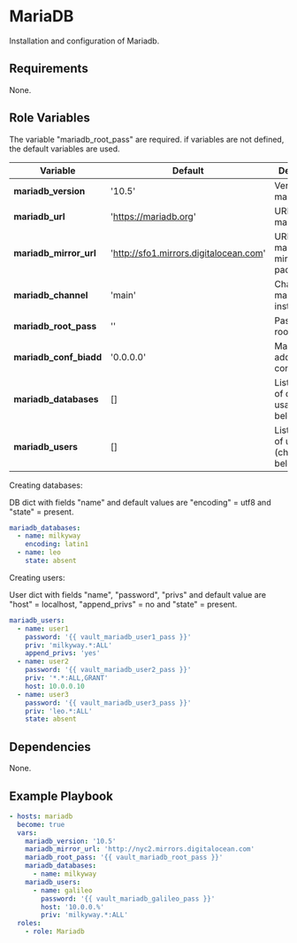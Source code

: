 MariaDB
=========

Installation and configuration of Mariadb.

Requirements
------------

None.

Role Variables
--------------

The variable "mariadb_root_pass" are required. if variables are not defined, the default variables are used.

| Variable               | Default                                  | Description                                           |
| -----------------------| -----------------------------------------| ------------------------------------------------------|
| **mariadb_version**    | '10.5'                                   | Version of mariadb.                                   |
| **mariadb_url**        | 'https://mariadb.org'                    | URL of mariadb key.                                   |
| **mariadb_mirror_url** | 'http://sfo1.mirrors.digitalocean.com'   | URL of mariadb mirror package.                        |
| **mariadb_channel**    | 'main'                                   | Channel of mariadb installation.                      |
| **mariadb_root_pass**  | ''                                       | Password of root user.                                |
| **mariadb_conf_biadd** | '0.0.0.0'                                | Mariadb bind addrees configuration.                   |
| **mariadb_databases**  | []                                       | List of dicts of dbs (check usage below).             |
| **mariadb_users**      | []                                       | List of dicts of users (check usage below).           |

Creating databases:

DB dict with fields "name" and default values are "encoding" = utf8 and "state" = present.

```yaml
mariadb_databases:
  - name: milkyway
    encoding: latin1
  - name: leo
    state: absent
```

Creating users:

User dict with fields "name", "password", "privs" and default value are "host" = localhost, "append_privs" = no and "state" = present.

```yaml
mariadb_users:
  - name: user1
    password: '{{ vault_mariadb_user1_pass }}'
    priv: 'milkyway.*:ALL'
    append_privs: 'yes'
  - name: user2
    password: '{{ vault_mariadb_user2_pass }}'
    priv: '*.*:ALL,GRANT'
    host: 10.0.0.10
  - name: user3
    password: '{{ vault_mariadb_user3_pass }}'
    priv: 'leo.*:ALL'
    state: absent
```

Dependencies
--------------

None.

Example Playbook
----------------

```yaml
- hosts: mariadb
  become: true
  vars:
    mariadb_version: '10.5'
    mariadb_mirror_url: 'http://nyc2.mirrors.digitalocean.com'
    mariadb_root_pass: '{{ vault_mariadb_root_pass }}'
    mariadb_databases:
      - name: milkyway
    mariadb_users:
      - name: galileo
        password: '{{ vault_mariadb_galileo_pass }}'
        host: '10.0.0.%' 
        priv: 'milkyway.*:ALL'
  roles:
    - role: Mariadb
```
